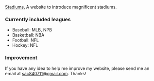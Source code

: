 [Stadiums](http://www.ballonhouse.com:3000), A website to introduce magnificent stadiums.

### Currently included leagues
- Baseball: MLB, NPB
- Basketball: NBA
- Football: NFL
- Hockey: NFL

### Improvement
If you have any idea to help me improve my website, please send me an email at sac840711@gmail.com. Thanks!
